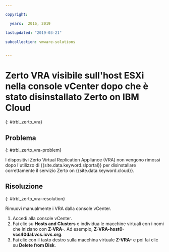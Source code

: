 ```yaml
---

copyright:

  years:  2016, 2019

lastupdated: "2019-03-21"

subcollection: vmware-solutions


---
```


# Zerto VRA visibile sull'host ESXi nella console vCenter dopo che è stato disinstallato Zerto on IBM Cloud
{: #trbl_zerto_vra}

## Problema
{: #trbl_zerto_vra-problem}

I dispositivi Zerto Virtual Replication Appliance (VRA) non vengono rimossi dopo l'utilizzo di {{site.data.keyword.slportal}} per disinstallare correttamente il servizio Zerto on {{site.data.keyword.cloud}}.

## Risoluzione
{: #trbl_zerto_vra-resolution}

Rimuovi manualmente i VRA dalla console vCenter.

1. Accedi alla console vCenter.
2. Fai clic su **Hosts and Clusters** e individua le macchine virtuali con i nomi che iniziano con **Z-VRA-**. Ad esempio, **Z-VRA-host0-vcs40dal.vcs.icvs.org**.
3. Fai clic con il tasto destro sulla macchina virtuale **Z-VRA-** e poi fai clic su **Delete from Disk**.

